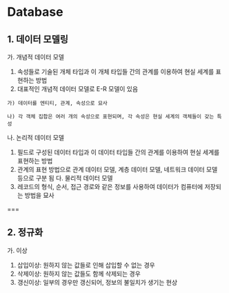 ---
---

# Database

## 1. 데이터 모델링
가. 개념적 데이터 모델
  1) 속성들로 기술된 개체 타입과 이 개체 타입들 간의 관계를 이용하여 현실 세계를 표현하는 방법
  2) 대표적인 개념적 데이터 모델로 E-R 모델이 있음
  
    가) 데이터를 엔티티, 관계, 속성으로 묘사
    
    나) 각 객체 집합은 여러 개의 속성으로 표현되며, 각 속성은 현실 세계의 객체들이 갖는 특성
    
나. 논리적 데이터 모델
  1) 필드로 구성된 데이터 타입과 이 데이터 타입들 간의 관계를 이용하여 현실 세계를 표현하는 방법
  2) 관계의 표현 방법으로 관계 데이터 모델, 계층 데이터 모델, 네트워크 데이터 모델 등으로 구분 됨
다. 물리적 데이터 모델
  1) 레코드의 형식, 순서, 접근 경로와 같은 정보를 사용하여 데이터가 컴퓨터에 저장되는 방법을 묘사

===
## 2. 정규화
가. 이상
  1) 삽입이상: 원하지 않는 값들로 인해 삽입할 수 없는 경우
  2) 삭제이상: 원하지 않는 값들도 함께 삭제되는 경우
  3) 갱신이상: 일부의 경우만 갱신되어, 정보의 불일치가 생기는 현상



